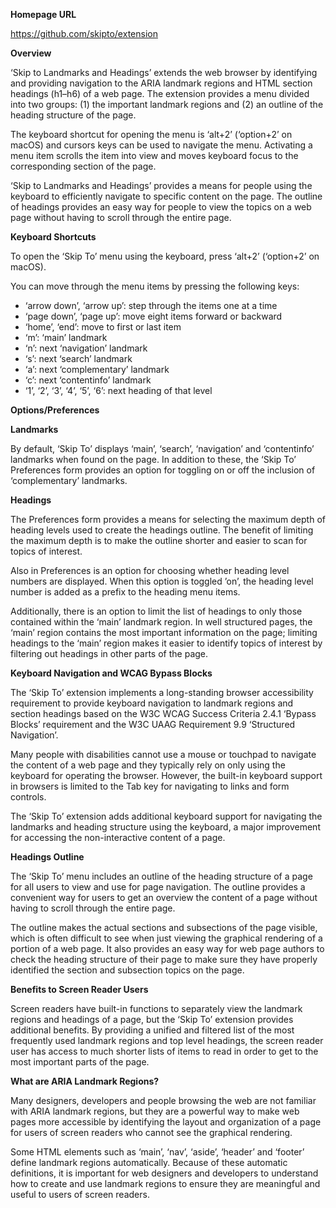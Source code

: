 <b>Homepage URL</b>

https://github.com/skipto/extension

<b>Overview</b>

‘Skip to Landmarks and Headings’ extends the web browser by identifying and providing navigation to the ARIA landmark regions and HTML section headings (h1–h6) of a web page. The extension provides a menu divided into two groups: (1) the important landmark regions and (2) an outline of the heading structure of the page.

The keyboard shortcut for opening the menu is ‘alt+2’ (‘option+2’ on macOS) and cursors keys can be used to navigate the menu. Activating a menu item scrolls the item into view and moves keyboard focus to the corresponding section of the page.

‘Skip to Landmarks and Headings’ provides a means for people using the keyboard to efficiently navigate to specific content on the page. The outline of headings provides an easy way for people to view the topics on a web page without having to scroll through the entire page.

<b>Keyboard Shortcuts</b>

To open the ‘Skip To’ menu using the keyboard, press ‘alt+2’ (‘option+2’ on macOS).

You can move through the menu items by pressing the following keys:

<ul>
  <li>‘arrow down’, ‘arrow up’: step through the items one at a time</li>
  <li>‘page down’, ‘page up’: move eight items forward or backward</li>
  <li>‘home’, ‘end’: move to first or last item</li>
  <li>‘m’: ‘main’ landmark</li>
  <li>‘n’: next ‘navigation’ landmark</li>
  <li>‘s’: next ‘search’ landmark</li>
  <li>‘a’: next ‘complementary’ landmark</li>
  <li>‘c’: next ‘contentinfo’ landmark</li>
  <li>‘1’, ‘2’, ‘3’, ‘4’, ‘5’, ‘6’: next heading of that level</li>
</ul>

<b>Options/Preferences</b>

<b>Landmarks</b>

By default, ‘Skip To’ displays ‘main’, ‘search’, ‘navigation’ and ‘contentinfo’ landmarks when found on the page. In addition to these, the ‘Skip To’ Preferences form provides an option for toggling on or off the inclusion of ‘complementary’ landmarks.

<b>Headings</b>

The Preferences form provides a means for selecting the maximum depth of heading levels used to create the headings outline. The benefit of limiting the maximum depth is to make the outline shorter and easier to scan for topics of interest.

Also in Preferences is an option for choosing whether heading level numbers are displayed. When this option is toggled ’on’, the heading level number is added as a prefix to the heading menu items.

Additionally, there is an option to limit the list of headings to only those contained within the ‘main’ landmark region. In well structured pages, the ‘main’ region contains the most important information on the page; limiting headings to the ‘main’ region makes it easier to identify topics of interest by filtering out headings in other parts of the page.

<b>Keyboard Navigation and WCAG Bypass Blocks</b>

The ‘Skip To’ extension implements a long-standing browser accessibility requirement to provide keyboard navigation to landmark regions and section headings based on the W3C WCAG Success Criteria 2.4.1 ‘Bypass Blocks’ requirement and the W3C UAAG Requirement 9.9 ‘Structured Navigation’.

Many people with disabilities cannot use a mouse or touchpad to navigate the content of a web page and they typically rely on only using the keyboard for operating the browser. However, the built-in keyboard support in browsers is limited to the Tab key for navigating to links and form controls.

The ‘Skip To’ extension adds additional keyboard support for navigating the landmarks and heading structure using the keyboard, a major improvement for accessing the non-interactive content of a page.

<b>Headings Outline</b>

The ‘Skip To’ menu includes an outline of the heading structure of a page for all users to view and use for page navigation. The outline provides a convenient way for users to get an overview the content of a page without having to scroll through the entire page.

The outline makes the actual sections and subsections of the page visible, which is often difficult to see when just viewing the graphical rendering of a portion of a web page. It also provides an easy way for web page authors to check the heading structure of their page to make sure they have properly identified the section and subsection topics on the page.

<b>Benefits to Screen Reader Users</b>

Screen readers have built-in functions to separately view the landmark regions and headings of a page, but the ‘Skip To’ extension provides additional benefits. By providing a unified and filtered list of the most frequently used landmark regions and top level headings, the screen reader user has access to much shorter lists of items to read in order to get to the most important parts of the page.

<b>What are ARIA Landmark Regions?</b>

Many designers, developers and people browsing the web are not familiar with ARIA landmark regions, but they are a powerful way to make web pages more accessible by identifying the layout and organization of a page for users of screen readers who cannot see the graphical rendering.

Some HTML elements such as ‘main’, ‘nav’, ‘aside’, ‘header’ and ‘footer’ define landmark regions automatically. Because of these automatic definitions, it is important for web designers and developers to understand how to create and use landmark regions to ensure they are meaningful and useful to users of screen readers.
